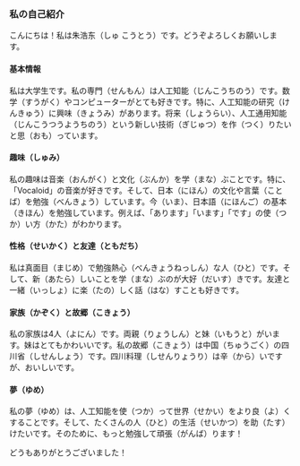 ### **私の自己紹介**

こんにちは！私は朱浩东（しゅ こうとう）です。どうぞよろしくお願いします。

#### **基本情報**

私は大学生です。私の専門（せんもん）は人工知能（じんこうちのう）です。数学（すうがく）やコンピューターがとても好きです。特に、人工知能の研究（けんきゅう）に興味（きょうみ）があります。将来（しょうらい）、人工通用知能（じんこうつうようちのう）という新しい技術（ぎじゅつ）を作（つく）りたいと思（おも）っています。

#### **趣味（しゅみ）**

私の趣味は音楽（おんがく）と文化（ぶんか）を学（まな）ぶことです。特に、「Vocaloid」の音楽が好きです。そして、日本（にほん）の文化や言葉（ことば）を勉強（べんきょう）しています。今（いま）、日本語（にほんご）の基本（きほん）を勉強しています。例えば、「あります」「います」「です」の使（つか）い方（かた）がわかります。

#### **性格（せいかく）と友達（ともだち）**

私は真面目（まじめ）で勉強熱心（べんきょうねっしん）な人（ひと）です。そして、新（あたら）しいことを学（まな）ぶのが大好（だいす）きです。友達と一緒（いっしょ）に楽（たの）しく話（はな）すことも好きです。

#### **家族（かぞく）と故郷（こきょう）**

私の家族は4人（よにん）です。両親（りょうしん）と妹（いもうと）がいます。妹はとてもかわいいです。私の故郷（こきょう）は中国（ちゅうごく）の四川省（しせんしょう）です。四川料理（しせんりょうり）は辛（から）いですが、おいしいです。

#### **夢（ゆめ）**

私の夢（ゆめ）は、人工知能を使（つか）って世界（せかい）をより良（よ）くすることです。そして、たくさんの人（ひと）の生活（せいかつ）を助（たす）けたいです。そのために、もっと勉強して頑張（がんば）ります！

どうもありがとうございました！